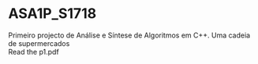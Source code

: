 # ASA1P_S1718
Primeiro projecto de Análise e Síntese de Algoritmos em C++. Uma cadeia de supermercados </br>
Read the p1.pdf
